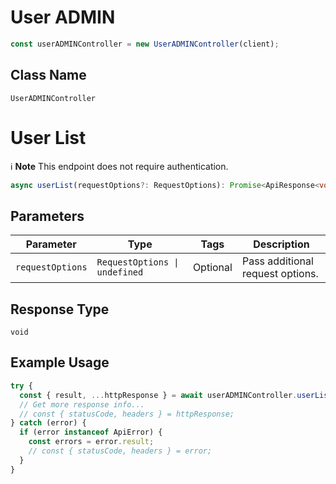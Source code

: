 # User ADMIN

```ts
const userADMINController = new UserADMINController(client);
```

## Class Name

`UserADMINController`


# User List

:information_source: **Note** This endpoint does not require authentication.

```ts
async userList(requestOptions?: RequestOptions): Promise<ApiResponse<void>>
```

## Parameters

| Parameter | Type | Tags | Description |
|  --- | --- | --- | --- |
| `requestOptions` | `RequestOptions \| undefined` | Optional | Pass additional request options. |

## Response Type

`void`

## Example Usage

```ts
try {
  const { result, ...httpResponse } = await userADMINController.userList();
  // Get more response info...
  // const { statusCode, headers } = httpResponse;
} catch (error) {
  if (error instanceof ApiError) {
    const errors = error.result;
    // const { statusCode, headers } = error;
  }
}
```

